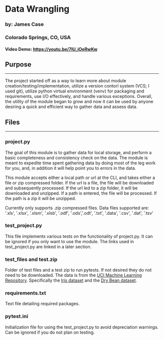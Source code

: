 # Data Wrangling

### by: James Case
### Colorado Springs, CO, USA
#### Video Demo: https://youtu.be/7IU_iOeRwKw



## Purpose
---
The project started off as a way to learn more about module creation/testing/implementation, utilize a version contorl system (VCS; I used git), utilize python virtual environment (venv) for packaging and requirements, use I/O effectively, and handle various exceptions. Overall, the utility of the module began to grow and now it can be used by anyone desiring a quick and efficient way to gather data and assess data. 

## Files
---

### project.py
The goal of this module is to gather data for local storage, and perform a basic completeness and consistency check on the data. The module is meant to expedite time spent gathering data
by doing most of the leg work for you, and, in addition it will help point you to errors in the data.

This module accepts either a local path or url at the CLI, and takes either a file or zip compressed folder. If the url is a file, the file will be downloaded and subsequently processed. 
If the url led to a zip folder, it will be downloaded and unzipped. If a path is entered, the file will be processed. If the path is a zip it will be unzipped. 

Currently only supports .zip compressed files. Data files supported are: '.xls', '.xlsx', '.xlsm', '.xlsb', '.odf', '.ods','.odt', '.txt', '.data', '.csv', '.dat', '.tsv'

### test_project.py
This file implements various tests on the functionality of project.py. It can be ignored if you only want to use the module. The links used in test_project.py are linked in a later section.

### test_files and test.zip
Folder of test files and a test zip to run pytests. If not desired they do not need to be downloaded. The data is from the [UCI Machine Learning Repository](https://archive.ics.uci.edu/ml/index.php). Specifically the [Iris dataset](https://archive.ics.uci.edu/ml/datasets/Iris) and the [Dry Bean dataset](https://archive.ics.uci.edu/ml/datasets/Dry+Bean+Dataset).

### requirements.txt
Text file detailing required packages.

### pytest.ini
Initialization file for using the test_project.py to avoid depreciation warnings. Can be ignored if you do not plan on testing.